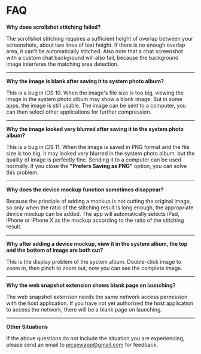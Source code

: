 # FAQ

**Why does scrollshot stitching failed?**

The scrollshot stitching requires a sufficient height of overlap between your screenshots, about two lines of text height. If there is no enough overlap area, it can't be automatically stitched. Also note that a chat screenshot with a custom chat background will also fail, because the background image interferes the matching area detection.

---

**Why the image is blank after saving it to system photo album?**

This is a bug in iOS 10. When the image's file size is too big, viewing the image in the system photo album may show a blank image. But in some apps, the image is still usable. The image can be sent to a computer, you can then select other applications for further compression.

---

**Why the image looked very blurred after saving it to the system photo album?**

This is a bug in iOS 11. When the image is saved in PNG format and the file size is too big, it may looked very blurred in the system photo album, but the quality of image is perfectly fine. Sending it to a computer can be used normally. If you close the **"Prefers Saving as PNG"** option, you can solve this problem.

---

**Why does the device mockup function sometimes disappear?**

Because the principle of adding a mockup is not cutting the original image, so only when the ratio of the stitching result is long enough, the appropriate device mockup can be added. The app will automatically selects iPad, iPhone or iPhone X as the mockup according to the ratio of the stitching result.

---

**Why after adding a device mockup, view it in the system album, the top and the bottom of image are both cut?**

This is the display problem of the system album. Double-click image to zoom in, then pinch to zoom out, now you can see the complete image.

---

**Why the web snapshot extension shows blank page on launching?**

The web snapshot extension needs the same network access permission with the host application. If you have not yet authorized the host application to access the network, there will be a blank page on launching.

---

**Other Situations**

If the above questions do not include the situation you are experiencing, please send an email to [picsewapp@gmail.com](mailto:picsewapp@gmail.com) for feedback.

